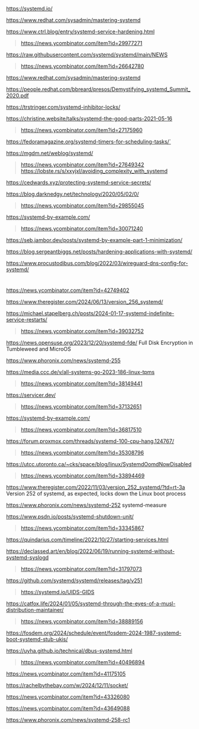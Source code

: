 https://systemd.io/

https://www.redhat.com/sysadmin/mastering-systemd

https://www.ctrl.blog/entry/systemd-service-hardening.html
> https://news.ycombinator.com/item?id=29977271

https://raw.githubusercontent.com/systemd/systemd/main/NEWS
> https://news.ycombinator.com/item?id=26642780

https://www.redhat.com/sysadmin/mastering-systemd

https://people.redhat.com/bbreard/presos/Demystifying_systemd_Summit_2020.pdf

https://trstringer.com/systemd-inhibitor-locks/

https://christine.website/talks/systemd-the-good-parts-2021-05-16
> https://news.ycombinator.com/item?id=27175960

https://fedoramagazine.org/systemd-timers-for-scheduling-tasks/`

https://mgdm.net/weblog/systemd/
> https://news.ycombinator.com/item?id=27649342
> https://lobste.rs/s/xxyjxl/avoiding_complexity_with_systemd

https://cedwards.xyz/protecting-systemd-service-secrets/

https://blog.darknedgy.net/technology/2020/05/02/0/
> https://news.ycombinator.com/item?id=29855045

https://systemd-by-example.com/
> https://news.ycombinator.com/item?id=30071240

https://seb.jambor.dev/posts/systemd-by-example-part-1-minimization/

https://blog.sergeantbiggs.net/posts/hardening-applications-with-systemd/

https://www.procustodibus.com/blog/2022/03/wireguard-dns-config-for-systemd/

#
https://news.ycombinator.com/item?id=42749402

https://www.theregister.com/2024/06/13/version_256_systemd/

https://michael.stapelberg.ch/posts/2024-01-17-systemd-indefinite-service-restarts/
> https://news.ycombinator.com/item?id=39032752

https://news.opensuse.org/2023/12/20/systemd-fde/ Full Disk Encryption in Tumbleweed and MicroOS

https://www.phoronix.com/news/systemd-255

https://media.ccc.de/v/all-systems-go-2023-186-linux-tpms
> https://news.ycombinator.com/item?id=38149441

https://servicer.dev/
> https://news.ycombinator.com/item?id=37132651

https://systemd-by-example.com/
> https://news.ycombinator.com/item?id=36817510

https://forum.proxmox.com/threads/systemd-100-cpu-hang.124767/
> https://news.ycombinator.com/item?id=35308796

https://utcc.utoronto.ca/~cks/space/blog/linux/SystemdOomdNowDisabled
> https://news.ycombinator.com/item?id=33894469

https://www.theregister.com/2022/11/03/version_252_systemd/?td=rt-3a Version 252 of systemd, as expected, locks down the Linux boot process

https://www.phoronix.com/news/systemd-252 systemd-measure

https://www.psdn.io/posts/systemd-shutdown-unit/
> https://news.ycombinator.com/item?id=33345867

https://quindarius.com/timeline/2022/10/27/starting-services.html

https://declassed.art/en/blog/2022/06/19/running-systemd-without-systemd-syslogd
> https://news.ycombinator.com/item?id=31797073

https://github.com/systemd/systemd/releases/tag/v251
> https://systemd.io/UIDS-GIDS

https://catfox.life/2024/01/05/systemd-through-the-eyes-of-a-musl-distribution-maintainer/
> https://news.ycombinator.com/item?id=38889156

https://fosdem.org/2024/schedule/event/fosdem-2024-1987-systemd-boot-systemd-stub-ukis/

https://uyha.github.io/technical/dbus-systemd.html
> https://news.ycombinator.com/item?id=40496894

https://news.ycombinator.com/item?id=41175105

https://rachelbythebay.com/w/2024/12/11/socket/

https://news.ycombinator.com/item?id=43326080

https://news.ycombinator.com/item?id=43649088

https://www.phoronix.com/news/systemd-258-rc1